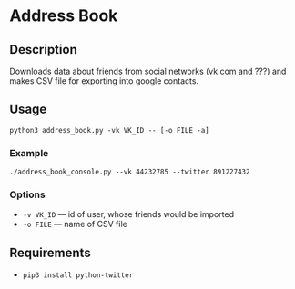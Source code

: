 # Address Book
## Description
Downloads data about friends from social networks (vk.com and ???) and makes CSV file for exporting into google contacts.
## Usage
`python3 address_book.py -vk VK_ID -- [-o FILE -a]`
### Example
`./address_book_console.py --vk 44232785 --twitter 891227432`
### Options
* `-v VK_ID` — id of user, whose friends would be imported
* `-o FILE` — name of CSV file
## Requirements
* `pip3 install python-twitter`
